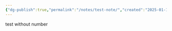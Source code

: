 ```yaml
---
{"dg-publish":true,"permalink":"/notes/test-note/","created":"2025-01-10T17:45:51.426+08:00","updated":"2025-01-10T17:46:08.900+08:00"}
---
```


test without number